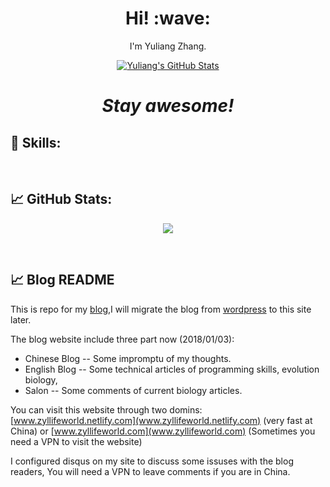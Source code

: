 <h1 align='center'> Hi! :wave:</h1>
<p align='center'>
I'm Yuliang Zhang.
</p>

<p align='center'>
<a href="https://github.com/zyllifeworld">
    <img align="center" src="https://github-stats-alpha.vercel.app/api?username=zyllifeworld&cc=22272e&tc=37BCF6&ic=fff&bc=0000"  alt="Yuliang's GitHub Stats">
</a>
</p>

<h1 align='center'><i>Stay awesome!</i></h1>

## 🔨 Skills:




<br>


## &#x1f4c8; GitHub Stats:


<p align='center'>
  <img align="center" src="http://github-profile-summary-cards.vercel.app/api/cards/profile-details?username=zyllifeworld&theme=vue">
</p>

<br>



## &#x1f4c8; Blog README
This is repo for my [blog](https://zyllifeworld.netlify.com/),I will migrate the blog from [wordpress](www.zyllifeworld.com) to this site later.

The blog website include three part now (2018/01/03):
* Chinese Blog -- Some impromptu of my thoughts.
* English Blog -- Some technical articles of programming skills, evolution biology,
* Salon -- Some comments of current biology articles.

You can visit this website through two domins:
[www.zyllifeworld.netlify.com](www.zyllifeworld.netlify.com) (very fast at China)
or
[www.zyllifeworld.com](www.zyllifeworld.com) (Sometimes you need a VPN to visit the website)

I configured disqus on my site to discuss some issuses with the blog readers, You will need a VPN to leave comments if you are in China.

